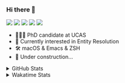 ### Hi there 👋

[![](https://img.shields.io/badge/-Email-325180?logo=maildotru&logoColor=white&style=flat-square)](mailto:wang@tianshu.me)
[![](https://img.shields.io/badge/-GitHub-black?logo=GitHub&style=flat-square)](https://github.com/tshu-w)
[![](https://img.shields.io/badge/-Telegram-26a5e4?labelColor=fafafa&logo=telegram&style=flat-square)](https://t.me/tshu_w) 
[![](https://img.shields.io/badge/-Twitter-1da1f2?logo=Twitter&logoColor=white&style=flat-square)](https://twitter.com/tshu_w)
[![](https://komarev.com/ghpvc/?username=tshu-w&color=blueviolet&style=flat-square)]()



- 🧑🏻‍🎓 PhD candidate at UCAS
- 🔭 Currently interested in Entity Resolution
- 🛠 macOS & Emacs & ZSH
- 🚧 Under construction...

<details>

<summary>GitHub Stats</summary>

![Tianshu's GitHub stats](https://github-readme-stats.vercel.app/api?username=tshu-w&show_icons=true&theme=buefy&count_private=true)
  
</details>


<details>
  <summary>Wakatime Stats</summary>

  Currently, files accessed by tramp cannot be tracked by wakatime, see https://github.com/wakatime/wakatime-mode/issues/27
  <br>
  
<!--START_SECTION:waka-->
**I'm an Early 🐤** 

```text
🌞 Morning    67 commits     ██████░░░░░░░░░░░░░░░░░░░   24.19% 
🌆 Daytime    157 commits    ██████████████░░░░░░░░░░░   56.68% 
🌃 Evening    47 commits     ████░░░░░░░░░░░░░░░░░░░░░   16.97% 
🌙 Night      6 commits      ░░░░░░░░░░░░░░░░░░░░░░░░░   2.17%

```
📅 **I'm Most Productive on Monday** 

```text
Monday       53 commits     ████░░░░░░░░░░░░░░░░░░░░░   19.13% 
Tuesday      43 commits     ████░░░░░░░░░░░░░░░░░░░░░   15.52% 
Wednesday    19 commits     █░░░░░░░░░░░░░░░░░░░░░░░░   6.86% 
Thursday     17 commits     █░░░░░░░░░░░░░░░░░░░░░░░░   6.14% 
Friday       47 commits     ████░░░░░░░░░░░░░░░░░░░░░   16.97% 
Saturday     45 commits     ████░░░░░░░░░░░░░░░░░░░░░   16.25% 
Sunday       53 commits     ████░░░░░░░░░░░░░░░░░░░░░   19.13%

```


📊 **This Week I Spent My Time On** 

```text
💬 Programming Languages: 
sh                       39 hrs 31 mins      ███████████████████████░░   93.16% 
Org                      1 hr 45 mins        █░░░░░░░░░░░░░░░░░░░░░░░░   4.12% 
Emacs Lisp               1 hr 6 mins         ░░░░░░░░░░░░░░░░░░░░░░░░░   2.61% 
Bash                     2 mins              ░░░░░░░░░░░░░░░░░░░░░░░░░   0.11%

🔥 Editors: 
Zsh                      39 hrs 31 mins      ███████████████████████░░   93.16% 
Emacs                    2 hrs 54 mins       █░░░░░░░░░░░░░░░░░░░░░░░░   6.84%

🐱‍💻 Projects: 
multimodalER             18 hrs 50 mins      ███████████░░░░░░░░░░░░░░   44.42% 
deep-learning-project-tem9 hrs 41 mins       █████░░░░░░░░░░░░░░░░░░░░   22.83% 
Terminal                 8 hrs 52 mins       █████░░░░░░░░░░░░░░░░░░░░   20.92% 
Unknown Project          1 hr 45 mins        █░░░░░░░░░░░░░░░░░░░░░░░░   4.12% 
universal-blocker        1 hr 15 mins        ░░░░░░░░░░░░░░░░░░░░░░░░░   2.95%

💻 Operating System: 
Linux                    35 hrs 54 mins      █████████████████████░░░░   84.61% 
Mac                      6 hrs 31 mins       ███░░░░░░░░░░░░░░░░░░░░░░   15.39%

```

**I Mostly Code in Python** 

```text
Python                   7 repos             █████████░░░░░░░░░░░░░░░░   36.84% 
HTML                     2 repos             ██░░░░░░░░░░░░░░░░░░░░░░░   10.53% 
Emacs Lisp               2 repos             ██░░░░░░░░░░░░░░░░░░░░░░░   10.53% 
JavaScript               2 repos             ██░░░░░░░░░░░░░░░░░░░░░░░   10.53% 
TeX                      2 repos             ██░░░░░░░░░░░░░░░░░░░░░░░   10.53%

```



 Last Updated on 28/12/2021
<!--END_SECTION:waka-->
</details>
